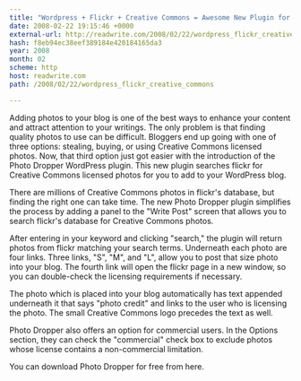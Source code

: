 ```yaml
---
title: "Wordpress + Flickr + Creative Commons = Awesome New Plugin for Bloggers"
date: 2008-02-22 19:15:46 +0000
external-url: http://readwrite.com/2008/02/22/wordpress_flickr_creative_commons
hash: f8eb94ec38eef389184e420184165da3
year: 2008
month: 02
scheme: http
host: readwrite.com
path: /2008/02/22/wordpress_flickr_creative_commons

---
```


Adding photos to your blog is one of the best ways to enhance your content and attract attention to your writings. The only problem is that finding quality photos to use can be difficult. Bloggers end up going with one of three options: stealing, buying, or using Creative Commons licensed photos. Now, that third option just got easier with the introduction of the Photo Dropper WordPress plugin. This new plugin searches flickr for Creative Commons licensed photos for you to add to your WordPress blog.





There are millions of Creative Commons photos in flickr's database, but finding the right one can take time. The new Photo Dropper plugin simplifies the process by adding a panel to the "Write Post" screen that allows you to search flickr's database for Creative Commons photos. 


After entering in your keyword and clicking "search," the plugin will return photos from flickr matching your search terms. Underneath each photo are four links. Three links, "S", "M", and "L", allow you to post that size photo into your blog. The fourth link will open the flickr page in a new window, so you can double-check the licensing requirements if necessary.





The photo which is placed into your blog automatically has text appended underneath it that says "photo credit" and links to the user who is licensing the photo. The small Creative Commons logo precedes the text as well.





Photo Dropper also offers an option for commercial users. In the Options section, they can check the "commercial" check box to exclude photos whose license contains a non-commercial limitation.


You can download Photo Dropper for free from here.
